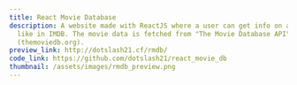 ```yaml
---
title: React Movie Database
description: A website made with ReactJS where a user can get info on a movie
  like in IMDB. The movie data is fetched from "The Movie Database API"
  (themoviedb.org).
preview_link: http://dotslash21.cf/rmdb/
code_link: https://github.com/dotslash21/react_movie_db
thumbnail: /assets/images/rmdb_preview.png
---
```

